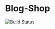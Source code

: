 # Blog-Shop

[![Build Status](https://travis-ci.org/SergeyGaluzov/Blog-Shop.svg?branch=Vlad_inDev)](https://travis-ci.org/SergeyGaluzov/Blog-Shop)

